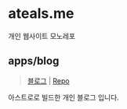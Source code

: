 # ateals.me

개인 웹사이트 모노레포

## apps/blog

> [블로그](https://blog.ateals.me/) | [Repo](https://github.com/ATeals/ateals.me/tree/main/apps/blog)

아스트로로 빌드한 개인 블로그 입니다.
